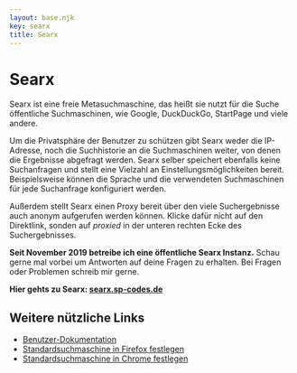 ```yaml
---
layout: base.njk
key: searx
title: Searx
---
```

# Searx

Searx ist eine freie Metasuchmaschine, das heißt sie nutzt für die Suche öffentliche Suchmaschinen, wie Google, DuckDuckGo, StartPage und viele andere. 

Um die Privatsphäre der Benutzer zu schützen gibt Searx weder die IP-Adresse, noch die Suchhistorie an die Suchmaschinen weiter, von denen die Ergebnisse abgefragt werden.
Searx selber speichert ebenfalls keine Suchanfragen und stellt eine Vielzahl an Einstellungsmöglichkeiten bereit. 
Beispielsweise können die Sprache und die verwendeten Suchmaschinen für jede Suchanfrage konfiguriert werden.

Außerdem stellt Searx einen Proxy bereit über den viele Suchergebnisse auch anonym aufgerufen werden können. 
Klicke dafür nicht auf den Direktlink, sonden auf _proxied_ in der unteren rechten Ecke des Suchergebnisses.

__Seit November 2019 betreibe ich eine öffentliche Searx Instanz.__ Schau gerne mal vorbei um Antworten auf deine Fragen zu erhalten. 
Bei Fragen oder Problemen schreib mir gerne.

__Hier gehts zu Searx: [searx.sp-codes.de](https://searx.sp-codes.de)__

## Weitere nützliche Links

* [Benutzer-Dokumentation](https://asciimoo.github.io/searx/user/index.html)
* [Standardsuchmaschine in Firefox festlegen](https://support.mozilla.org/de/kb/suchmaschinen-verwalten-firefox-android#w_standardsuchmaschine-festlegen)
* [Standardsuchmaschine in Chrome festlegen](https://support.google.com/chrome/answer/95426?co=GENIE.Platform%3DDesktop&hl=de)
